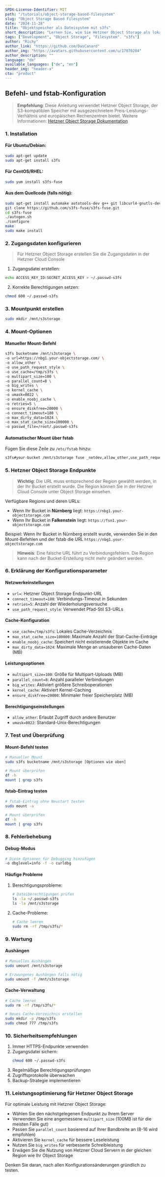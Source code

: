 ```yaml
---
SPDX-License-Identifier: MIT
path: "/tutorials/object-storage-based-filesystem"
slug: "Object Storage Based Filesystem"
date: "2024-11-28"
title: "Objektspeicher als Dateisystem mit s3fs"
short_description: "Lernen Sie, wie Sie Hetzner Object Storage als lokales Dateisystem mit s3fs einbinden. Inklusive Installation, Konfiguration und Leistungsoptimierung."
tags: ["Development", "Object Storage", "Filesystem". "s3fs"]
author: "Richy"
author_link: "https://github.com/DasCanard"
author_img: "https://avatars.githubusercontent.com/u/17070204"
author_description: ""
language: "de"
available_languages: ["de", "en"]
header_img: "header-x"
cta: "product"
---
```


## Befehl- und fstab-Konfiguration

> **Empfehlung**: Diese Anleitung verwendet Hetzner Object Storage, der S3-kompatiblen Speicher mit ausgezeichnetem Preis-Leistungs-Verhältnis und europäischen Rechenzentren bietet. Weitere Informationen: [Hetzner Object Storage Dokumentation](https://docs.hetzner.com/storage/object-storage/overview/)

### 1. Installation

#### Für Ubuntu/Debian:
```bash
sudo apt-get update
sudo apt-get install s3fs
```

#### Für CentOS/RHEL:
```bash
sudo yum install s3fs-fuse
```

#### Aus dem Quellcode (falls nötig):
```bash
sudo apt-get install automake autotools-dev g++ git libcurl4-gnutls-dev libfuse-dev libssl-dev libxml2-dev make pkg-config
git clone https://github.com/s3fs-fuse/s3fs-fuse.git
cd s3fs-fuse
./autogen.sh
./configure
make
sudo make install
```

### 2. Zugangsdaten konfigurieren
> Für Hetzner Object Storage erstellen Sie die Zugangsdaten in der Hetzner Cloud Console

1. Zugangsdatei erstellen:
```bash
echo ACCESS_KEY_ID:SECRET_ACCESS_KEY > ~/.passwd-s3fs
```

2. Korrekte Berechtigungen setzen:
```bash
chmod 600 ~/.passwd-s3fs
```

### 3. Mountpunkt erstellen

```bash
sudo mkdir /mnt/s3storage
```

### 4. Mount-Optionen

#### Manueller Mount-Befehl
```bash
s3fs bucketname /mnt/s3storage \
-o url=https://nbg1.your-objectstorage.com/ \
-o allow_other \
-o use_path_request_style \
-o use_cache=/tmp/s3fs \
-o multipart_size=100 \
-o parallel_count=8 \
-o big_writes \
-o kernel_cache \
-o umask=0022 \
-o enable_noobj_cache \
-o retries=5 \
-o ensure_diskfree=20000 \
-o connect_timeout=180 \
-o max_dirty_data=1024 \
-o max_stat_cache_size=100000 \
-o passwd_file=/root/.passwd-s3fs
```

#### Automatischer Mount über fstab
Fügen Sie diese Zeile zu `/etc/fstab` hinzu:
```bash
s3fs#your-bucket /mnt/s3storage fuse _netdev,allow_other,use_path_request_style,url=https://nbg1.your-objectstorage.com/,use_cache=/tmp/s3fs,multipart_size=100,parallel_count=8,big_writes,kernel_cache,umask=0022,enable_noobj_cache,retries=5,ensure_diskfree=20000,connect_timeout=180,max_dirty_data=1024,max_stat_cache_size=100000,passwd_file=/root/.passwd-s3fs 0 0
```

### 5. Hetzner Object Storage Endpunkte

> **Wichtig**: Die URL muss entsprechend der Region gewählt werden, in der Ihr Bucket erstellt wurde. Die Region können Sie in der Hetzner Cloud Console unter Object Storage einsehen.

Verfügbare Regions und deren URLs:
- Wenn Ihr Bucket in **Nürnberg** liegt: `https://nbg1.your-objectstorage.com`
- Wenn Ihr Bucket in **Falkenstein** liegt: `https://fsn1.your-objectstorage.com`


Beispiel: Wenn Ihr Bucket in Nürnberg erstellt wurde, verwenden Sie in den Mount-Befehlen und der fstab die URL `https://nbg1.your-objectstorage.com`

> **Hinweis**: Eine falsche URL führt zu Verbindungsfehlern. Die Region kann nach der Bucket-Erstellung nicht mehr geändert werden.

### 6. Erklärung der Konfigurationsparameter

#### Netzwerkeinstellungen
- `url=`: Hetzner Object Storage Endpunkt-URL
- `connect_timeout=180`: Verbindungs-Timeout in Sekunden
- `retries=5`: Anzahl der Wiederholungsversuche
- `use_path_request_style`: Verwendet Pfad-Stil S3-URLs

#### Cache-Konfiguration
- `use_cache=/tmp/s3fs`: Lokales Cache-Verzeichnis
- `max_stat_cache_size=100000`: Maximale Anzahl der Stat-Cache-Einträge
- `enable_noobj_cache`: Speichert nicht existierende Objekte im Cache
- `max_dirty_data=1024`: Maximale Menge an unsauberen Cache-Daten (MB)

#### Leistungsoptionen
- `multipart_size=100`: Größe für Multipart-Uploads (MB)
- `parallel_count=8`: Anzahl paralleler Verbindungen
- `big_writes`: Aktiviert größere Schreiboperationen
- `kernel_cache`: Aktiviert Kernel-Caching
- `ensure_diskfree=20000`: Minimaler freier Speicherplatz (MB)

#### Berechtigungseinstellungen
- `allow_other`: Erlaubt Zugriff durch andere Benutzer
- `umask=0022`: Standard-Unix-Berechtigungen

### 7. Test und Überprüfung

#### Mount-Befehl testen
```bash
# Manueller Mount
sudo s3fs bucketname /mnt/s3storage [Optionen wie oben]

# Mount überprüfen
df -h
mount | grep s3fs
```

#### fstab-Eintrag testen
```bash
# fstab-Eintrag ohne Neustart testen
sudo mount -a

# Mount überprüfen
df -h
mount | grep s3fs
```

### 8. Fehlerbehebung

#### Debug-Modus
```bash
# Diese Optionen für Debugging hinzufügen
-o dbglevel=info -f -o curldbg
```

#### Häufige Probleme
1. Berechtigungsprobleme:
   ```bash
   # Dateiberechtigungen prüfen
   ls -la ~/.passwd-s3fs
   ls -la /mnt/s3storage
   ```

2. Cache-Probleme:
   ```bash
   # Cache leeren
   sudo rm -rf /tmp/s3fs/*
   ```

### 9. Wartung

#### Aushängen
```bash
# Manuelles Aushängen
sudo umount /mnt/s3storage

# Erzwungenes Aushängen falls nötig
sudo umount -f /mnt/s3storage
```

#### Cache-Verwaltung
```bash
# Cache leeren
sudo rm -rf /tmp/s3fs/*

# Neues Cache-Verzeichnis erstellen
sudo mkdir -p /tmp/s3fs
sudo chmod 777 /tmp/s3fs
```

### 10. Sicherheitsempfehlungen

1. Immer HTTPS-Endpunkte verwenden
2. Zugangsdatei sichern:
   ```bash
   chmod 600 ~/.passwd-s3fs
   ```
3. Regelmäßige Berechtigungsprüfungen
4. Zugriffsprotokolle überwachen
5. Backup-Strategie implementieren

### 11. Leistungsoptimierung für Hetzner Object Storage

Für optimale Leistung mit Hetzner Object Storage:
- Wählen Sie den nächstgelegenen Endpunkt zu Ihrem Server
- Verwenden Sie eine angemessene `multipart_size` (100MB ist für die meisten Fälle gut)
- Passen Sie `parallel_count` basierend auf Ihrer Bandbreite an (8-16 wird empfohlen)
- Aktivieren Sie `kernel_cache` für bessere Leseleistung
- Nutzen Sie `big_writes` für verbesserte Schreibleistung
- Erwägen Sie die Nutzung von Hetzner Cloud Servern in der gleichen Region wie Ihr Object Storage

Denken Sie daran, nach allen Konfigurationsänderungen gründlich zu testen.